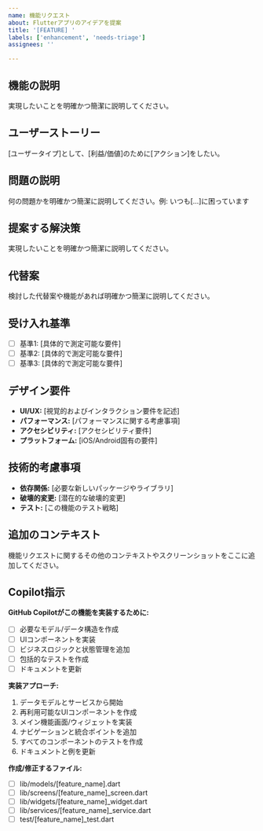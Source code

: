 ```yaml
---
name: 機能リクエスト
about: Flutterアプリのアイデアを提案
title: '[FEATURE] '
labels: ['enhancement', 'needs-triage']
assignees: ''

---
```


## 機能の説明
実現したいことを明確かつ簡潔に説明してください。

## ユーザーストーリー
[ユーザータイプ]として、[利益/価値]のために[アクション]をしたい。

## 問題の説明
何の問題かを明確かつ簡潔に説明してください。例: いつも[...]に困っています

## 提案する解決策
実現したいことを明確かつ簡潔に説明してください。

## 代替案
検討した代替案や機能があれば明確かつ簡潔に説明してください。

## 受け入れ基準
- [ ] 基準1: [具体的で測定可能な要件]
- [ ] 基準2: [具体的で測定可能な要件]
- [ ] 基準3: [具体的で測定可能な要件]

## デザイン要件
- **UI/UX:** [視覚的およびインタラクション要件を記述]
- **パフォーマンス:** [パフォーマンスに関する考慮事項]
- **アクセシビリティ:** [アクセシビリティ要件]
- **プラットフォーム:** [iOS/Android固有の要件]

## 技術的考慮事項
- **依存関係:** [必要な新しいパッケージやライブラリ]
- **破壊的変更:** [潜在的な破壊的変更]
- **テスト:** [この機能のテスト戦略]

## 追加のコンテキスト
機能リクエストに関するその他のコンテキストやスクリーンショットをここに追加してください。

## Copilot指示
**GitHub Copilotがこの機能を実装するために:**
- [ ] 必要なモデル/データ構造を作成
- [ ] UIコンポーネントを実装
- [ ] ビジネスロジックと状態管理を追加
- [ ] 包括的なテストを作成
- [ ] ドキュメントを更新

**実装アプローチ:**
1. データモデルとサービスから開始
2. 再利用可能なUIコンポーネントを作成
3. メイン機能画面/ウィジェットを実装
4. ナビゲーションと統合ポイントを追加
5. すべてのコンポーネントのテストを作成
6. ドキュメントと例を更新

**作成/修正するファイル:**
- [ ] lib/models/[feature_name].dart
- [ ] lib/screens/[feature_name]_screen.dart
- [ ] lib/widgets/[feature_name]_widget.dart
- [ ] lib/services/[feature_name]_service.dart
- [ ] test/[feature_name]_test.dart